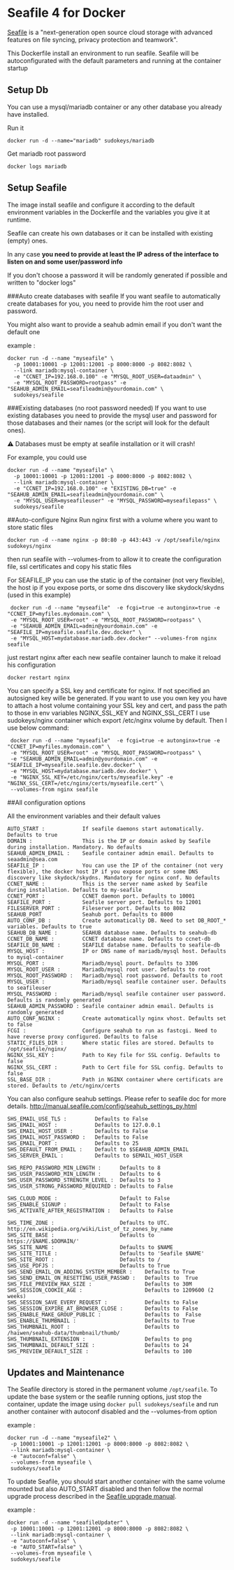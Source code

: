 # Seafile 4 for Docker

[Seafile](http://www.seafile.com/) is a "next-generation open source cloud storage
with advanced features on file syncing, privacy protection and teamwork".

This Dockerfile install an environment to run seafile.
Seafile will be autoconfigurated with the default parameters and running at the container startup

## Setup Db
You can use a mysql/mariadb container or any other database you already have installed.

Run it

    docker run -d --name="mariadb" sudokeys/mariadb

Get mariadb root password

    docker logs mariadb 

## Setup Seafile

The image install seafile and configure it according to the default environment variables in the Dockerfile and the variables you give it at runtime. 

Seafile can create his own databases or it can be installed with existing (empty) ones.

In any case **you need to provide at least the IP adress of the interface to listen on and some user/password info**

If you don't choose a password it will be randomly generated if possible and written to "docker logs"

###Auto create databases with seafile
If you want seafile to automatically create databases for you, you need to provide him the root user and password.

You might also want to provide a seahub admin email if you don't want the default one

example :

    docker run -d --name "myseafile" \
      -p 10001:10001 -p 12001:12001 -p 8000:8000 -p 8082:8082 \
      --link mariadb:mysql-container \
      -e "CCNET_IP=192.168.0.100" -e "MYSQL_ROOT_USER=dataadmin" \ 
      -e "MYSQL_ROOT_PASSWORD=rootpass" -e "SEAHUB_ADMIN_EMAIL=seafileadmin@yourdomain.com" \
      sudokeys/seafile 
      

###Existing databases (no root password needed)
If you want to use existing databases you need to provide the mysql user and password for those databases and their names (or the script will look for the default ones).

:warning: Databases must be empty at seafile installation or it will crash!

For example, you could use

    docker run -d --name "myseafile" \
      -p 10001:10001 -p 12001:12001 -p 8000:8000 -p 8082:8082 \
      --link mariadb:mysql-container \
      -e "CCNET_IP=192.168.0.100" -e "EXISTING_DB=true" -e "SEAHUB_ADMIN_EMAIL=seafileadmin@yourdomain.com" \
      -e "MYSQL_USER=myseafileuser" -e "MYSQL_PASSWORD=myseafilepass" \
      sudokeys/seafile   
      
##Auto-configure Nginx
Run nginx first with a volume where you want to store static files

    docker run -d --name nginx -p 80:80 -p 443:443 -v /opt/seafile/nginx sudokeys/nginx
    
then run seafile with --volumes-from to allow it to create the configuration file, ssl certificates and copy his static files

For SEAFILE_IP you can use the static ip of the container (not very flexible), the host ip if you expose ports, or some dns discovery like skydock/skydns (used in this example)

     docker run -d --name "myseafile"  -e fcgi=true -e autonginx=true -e "CCNET_IP=myfiles.mydomain.com" \
     -e "MYSQL_ROOT_USER=root" -e "MYSQL_ROOT_PASSWORD=rootpass" \
     -e "SEAHUB_ADMIN_EMAIL=admin@yourdomain.com" -e "SEAFILE_IP=myseafile.seafile.dev.docker" \
     -e "MYSQL_HOST=mydatabase.mariadb.dev.docker" --volumes-from nginx seafile

just restart nginx after each new seafile container launch to make it reload his configuration

    docker restart nginx

You can specify a SSL key and certificate for nginx. If not specified an autosigned key wille be generated. If you want to use you own key you have to attach a host volume containing your SSL key and cert, and pass the path to those in env variables NGINX_SSL_KEY and NGINX_SSL_CERT
I use sudokeys/nginx container which export /etc/nginx volume by default. Then I use below command:

     docker run -d --name "myseafile"  -e fcgi=true -e autonginx=true -e "CCNET_IP=myfiles.mydomain.com" \
     -e "MYSQL_ROOT_USER=root" -e "MYSQL_ROOT_PASSWORD=rootpass" \
     -e "SEAHUB_ADMIN_EMAIL=admin@yourdomain.com" -e "SEAFILE_IP=myseafile.seafile.dev.docker" \
     -e "MYSQL_HOST=mydatabase.mariadb.dev.docker" \
     -e "NGINX_SSL_KEY=/etc/nginx/certs/myseafile.key" -e "NGINX_SSL_CERT=/etc/nginx/certs/myseafile.cert" \
     --volumes-from nginx seafile
    
##All configuration options      

All the environment variables and their default values

    AUTO_START :            If seafile daemons start automatically. Defaults to true
    DOMAIN :                This is the IP or domain asked by Seafile during installation. Mandatory. No defaults
    SEAHUB_ADMIN_EMAIL :    Seafile container admin email. Defaults to seaadmin@sea.com
    SEAFILE_IP :            You can use the IP of the container (not very flexible), the docker host IP if you expose ports or some DNS discovery like skydock/skydns. Mandatory for nginx conf. No defaults
    CCNET_NAME :  		    This is the server name asked by Seafile during installation. Defaults to my-seafile
    CCNET_PORT :            CCNET daemon port. Defaults to 10001
    SEAFILE_PORT : 			Seafile server port. Defaults to 12001
    FILESERVER_PORT : 		Fileserver port. Defaults to 8082
    SEAHUB_PORT 			Seahub port. Defaults to 8000
    AUTO_CONF_DB :          Create automatically DB. Need to set DB_ROOT_* variables. Defaults to true
    SEAHUB_DB_NAME :		SEAHUB database name. Defaults to seahub-db
    CCNET_DB_NAME :	    	CCNET database name. Defaults to ccnet-db
    SEAFILE_DB_NAME :		SEAFILE databse name. Defaults to seafile-db
    MYSQL_HOST :	    	IP or DNS name of mariadb/mysql host. Defaults to mysql-container
    MYSQL_PORT :            Mariadb/mysql pourt. Defaults to 3306
    MYSQL_ROOT_USER :       Mariadb/mysql root user. Defaults to root
    MYSQL_ROOT_PASSWORD :   Mariadb/mysql root password. Defaults to root
    MYSQL_USER :            Mariadb/mysql seafile container user. Defaults to seafileuser
    MYSQL_PASSWORD :        Mariadb/mysql seafile container user password. Defaults is randomly generated
    SEAHUB_ADMIN_PASSWORD : Seafile container admin email. Defaults is randomly generated
    AUTO_CONF_NGINX :       Create automatically nginx vhost. Defaults set to false
    FCGI :                  Configure seahub to run as fastcgi. Need to have reverse proxy configured. Defaults to false
    STATIC_FILES_DIR :      Where static files are stored. Defaults to /opt/seafile/nginx/
    NGINX_SSL_KEY :         Path to Key file for SSL config. Defaults to false
    NGINX_SSL_CERT :        Path to Cert file for SSL config. Defaults to false
    SSL_BASE_DIR :          Path in NGINX container where certificats are stored. Defaults to /etc/nginx/certs


You can also configure seahub settings. Please refer to seafile doc for more details. http://manual.seafile.com/config/seahub_settings_py.html

    SHS_EMAIL_USE_TLS :         Defaults to False
    SHS_EMAIL_HOST :            Defaults to 127.0.0.1
    SHS_EMAIL_HOST_USER :       Defaults to False
    SHS_EMAIL_HOST_PASSWORD :   Defaults to False
    SHS_EMAIL_PORT :            Defaults to 25
    SHS_DEFAULT_FROM_EMAIL :    Default to $SEAHUB_ADMIN_EMAIL
    SHS_SERVER_EMAIL :          Defaults to $EMAIL_HOST_USER
    
    SHS_REPO_PASSWORD_MIN_LENGTH :      Defaults to 8
    SHS_USER_PASSWORD_MIN_LENGTH :      Defaults to 6
    SHS_USER_PASSWORD_STRENGTH_LEVEL :  Defaults to 3
    SHS_USER_STRONG_PASSWORD_REQUIRED : Defaults to False

    SHS_CLOUD_MODE :                    Default to False
    SHS_ENABLE_SIGNUP :                 Default to False
    SHS_ACTIVATE_AFTER_REGISTRATION :   Defaults to False

    SHS_TIME_ZONE :                     Defaults to UTC. http://en.wikipedia.org/wiki/List_of_tz_zones_by_name
    SHS_SITE_BASE :                     Defaults to https://$NAME.$DOMAIN/'
    SHS_SITE_NAME :                     Defaults to $NAME
    SHS_SITE_TITLE :                    Defaults to 'Seafile $NAME'
    SHS_SITE_ROOT :                     Defaults to /
    SHS_USE_PDFJS :                     Defaults to True
    SHS_SEND_EMAIL_ON_ADDING_SYSTEM_MEMBER :    Defaults to True
    SHS_SEND_EMAIL_ON_RESETTING_USER_PASSWD :   Defaults to  True
    SHS_FILE_PREVIEW_MAX_SIZE :                 Defaults to 30M
    SHS_SESSION_COOKIE_AGE :                    Defaults to 1209600 (2 weeks)
    SHS_SESSION_SAVE_EVERY_REQUEST :            Defaults to False
    SHS_SESSION_EXPIRE_AT_BROWSER_CLOSE :       Defaults to False
    SHS_ENABLE_MAKE_GROUP_PUBLIC :              Defaults to  False
    SHS_ENABLE_THUMBNAIL :                      Defaults to True
    SHS_THUMBNAIL_ROOT :                        Defaults to /haiwen/seahub-data/thumbnail/thumb/
    SHS_THUMBNAIL_EXTENSION :                   Defaults to png
    SHS_THUMBNAIL_DEFAULT_SIZE :                Defaults to 24
    SHS_PREVIEW_DEFAULT_SIZE :                  Defaults to 100



## Updates and Maintenance

The Seafile directory is stored in the permanent volume `/opt/seafile`. To update the base system or the seafile running options, just stop the container, update the image using `docker pull sudokeys/seafile` and run another container with autoconf disabled and the --volumes-from option

example :

    docker run -d --name "myseafile2" \
     -p 10001:10001 -p 12001:12001 -p 8000:8000 -p 8082:8082 \
     --link mariadb:mysql-container \ 
     -e "autoconf=false" \
     --volumes-from myseafile \
     sudokeys/seafile   

To update Seafile, you should start another container with the same volume mounted but also AUTO_START disabled and then follow the normal upgrade process described in the [Seafile upgrade manual](http://manual.seafile.com/deploy/upgrade.html). 

example :

    docker run -d --name "seafileUpdater" \
     -p 10001:10001 -p 12001:12001 -p 8000:8000 -p 8082:8082 \
     --link mariadb:mysql-container \ 
     -e "autoconf=false" \
     -e "AUTO_START=false" \
     --volumes-from myseafile \
     sudokeys/seafile   
